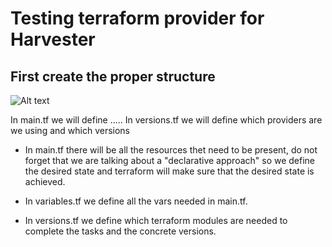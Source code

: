 # Testing terraform provider for Harvester

## First create the proper structure

![Alt text](https://github.com/avaleror/harvester-terraform/blob/master/pictures/repo-tree.png "Terraform repo structure")

In main.tf we will define .....
In versions.tf we will define which providers are we using and which versions


- In main.tf there will be all the resources thet need to be present, do not forget that we are talking about a "declarative approach" so we define the desired state and terraform will make sure that the desired state is achieved.

- In variables.tf we define all the vars needed in main.tf.

- In versions.tf we define which terraform modules are needed to complete the tasks and the concrete versions.
